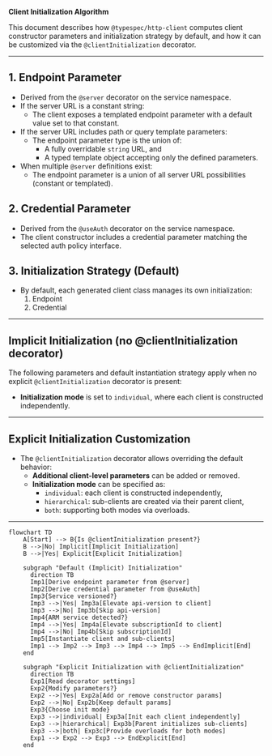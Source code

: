 **Client Initialization Algorithm**

This document describes how `@typespec/http-client` computes client constructor parameters and initialization strategy by default, and how it can be customized via the `@clientInitialization` decorator.

---

## 1. Endpoint Parameter

- Derived from the `@server` decorator on the service namespace.
- If the server URL is a constant string:
  - The client exposes a templated endpoint parameter with a default value set to that constant.
- If the server URL includes path or query template parameters:
  - The endpoint parameter type is the union of:
    - A fully overridable `string` URL, and
    - A typed template object accepting only the defined parameters.
- When multiple `@server` definitions exist:
  - The endpoint parameter is a union of all server URL possibilities (constant or templated).

## 2. Credential Parameter

- Derived from the `@useAuth` decorator on the service namespace.
- The client constructor includes a credential parameter matching the selected auth policy interface.

## 3. Initialization Strategy (Default)

- By default, each generated client class manages its own initialization:
  1. Endpoint
  2. Credential

---

## Implicit Initialization (no @clientInitialization decorator)

The following parameters and default instantiation strategy apply when no explicit `@clientInitialization` decorator is present:

- **Initialization mode** is set to `individual`, where each client is constructed independently.

---

## Explicit Initialization Customization

- The `@clientInitialization` decorator allows overriding the default behavior:
  - **Additional client-level parameters** can be added or removed.
  - **Initialization mode** can be specified as:
    - `individual`: each client is constructed independently,
    - `hierarchical`: sub-clients are created via their parent client,
    - `both`: supporting both modes via overloads.

---

```mermaid
flowchart TD
    A[Start] --> B{Is @clientInitialization present?}
    B -->|No| Implicit[Implicit Initialization]
    B -->|Yes| Explicit[Explicit Initialization]

    subgraph "Default (Implicit) Initialization"
      direction TB
      Imp1[Derive endpoint parameter from @server]
      Imp2[Derive credential parameter from @useAuth]
      Imp3{Service versioned?}
      Imp3 -->|Yes| Imp3a[Elevate api-version to client]
      Imp3 -->|No| Imp3b[Skip api-version]
      Imp4{ARM service detected?}
      Imp4 -->|Yes| Imp4a[Elevate subscriptionId to client]
      Imp4 -->|No| Imp4b[Skip subscriptionId]
      Imp5[Instantiate client and sub-clients]
      Imp1 --> Imp2 --> Imp3 --> Imp4 --> Imp5 --> EndImplicit[End]
    end

    subgraph "Explicit Initialization with @clientInitialization"
      direction TB
      Exp1[Read decorator settings]
      Exp2{Modify parameters?}
      Exp2 -->|Yes| Exp2a[Add or remove constructor params]
      Exp2 -->|No| Exp2b[Keep default params]
      Exp3{Choose init mode}
      Exp3 -->|individual| Exp3a[Init each client independently]
      Exp3 -->|hierarchical| Exp3b[Parent initializes sub-clients]
      Exp3 -->|both| Exp3c[Provide overloads for both modes]
      Exp1 --> Exp2 --> Exp3 --> EndExplicit[End]
    end
```
